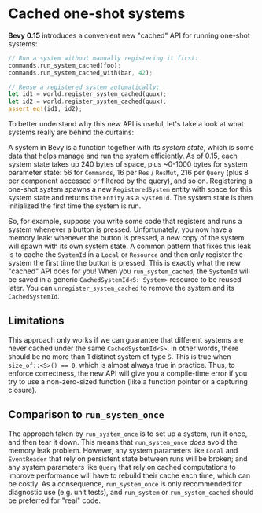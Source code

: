 # Cached one-shot systems

**Bevy 0.15** introduces a convenient new "cached" API for running one-shot systems:

```rust
// Run a system without manually registering it first:
commands.run_system_cached(foo);
commands.run_system_cached_with(bar, 42);

// Reuse a registered system automatically:
let id1 = world.register_system_cached(quux);
let id2 = world.register_system_cached(quux);
assert_eq!(id1, id2);
```

To better understand why this new API is useful, let's take a look at what systems really are behind the curtains:

A system in Bevy is a function together with its _system state_, which is some data that helps manage and run the system efficiently. As of 0.15, each system state takes up 240 bytes of space, plus ~0-1000 bytes for system parameter state: 56 for `Commands`, 16 per `Res` / `ResMut`, 216 per `Query` (plus 8 per component accessed or filtered by the query), and so on. Registering a one-shot system spawns a new `RegisteredSystem` entity with space for this system state and returns the `Entity` as a `SystemId`. The system state is then initialized the first time the system is run.

So, for example, suppose you write some code that registers and runs a system whenever a button is pressed. Unfortunately, you now have a memory leak: whenever the button is pressed, a new copy of the system will spawn with its own system state. A common pattern that fixes this leak is to cache the `SystemId` in a `Local` or `Resource` and then only register the system the first time the button is pressed. This is exactly what the new "cached" API does for you! When you `run_system_cached`, the `SystemId` will be saved in a generic `CachedSystemId<S: System>` resource to be reused later. You can `unregister_system_cached` to remove the system and its `CachedSystemId`.

## Limitations

This approach only works if we can guarantee that different systems are never cached under the same `CachedSystemId<S>`. In other words, there should be no more than 1 distinct system of type `S`. This is true when `size_of::<S>() == 0`, which is almost always true in practice. Thus, to enforce correctness, the new API will give you a compile-time error if you try to use a non-zero-sized function (like a function pointer or a capturing closure).

## Comparison to `run_system_once`

The approach taken by `run_system_once` is to set up a system, run it once, and then tear it down. This means that `run_system_once` _does_ avoid the memory leak problem. However, any system parameters like `Local` and `EventReader` that rely on persistent state between runs will be broken; and any system parameters like `Query` that rely on cached computations to improve performance will have to rebuild their cache each time, which can be costly. As a consequence, `run_system_once` is only recommended for diagnostic use (e.g. unit tests), and `run_system` or `run_system_cached` should be preferred for "real" code.
